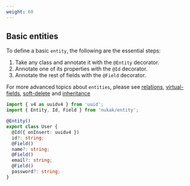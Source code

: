 ```yaml
---
weight: 60
---
```


## Basic entities

To define a basic `entity`, the following are the essential steps:
1. Take any class and annotate it with the `@Entity` decorator.
2. Annotate one of its properties with the `@Id` decorator.
3. Annotate the rest of fields with the `@Field` decorator.

For more advanced topics about `entities`, please see [relations](/docs/entities-relations), [virtual-fields](/docs/entities-virtual-fields), [soft-delete](/docs/entities-soft-delete) and [inheritance](/docs/entities-inheritance)

```ts
import { v4 as uuidv4 } from 'uuid';
import { Entity, Id, Field } from 'nukak/entity';

@Entity()
export class User {
  @Id({ onInsert: uuidv4 })
  id?: string;
  @Field()
  name?: string;
  @Field()
  email?: string;
  @Field()
  password?: string;
}
```
